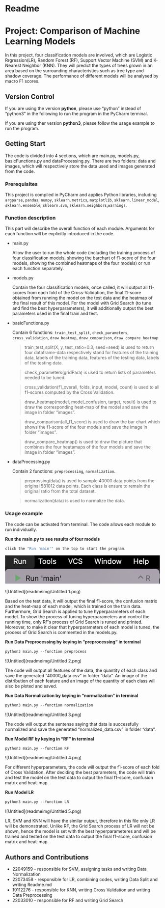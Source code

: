 # Readme

# Project: Comparison of Machine Learning Models

In this project, four classification models are involved, which are Logistic Rrgression(LR), Random Forest (RF), Support Vector Machine (SVM) and K-Nearest Neighbor (KNN). They will predict the types of trees grown in an area based on the surrounding characteristics such as tree type and shadow coverage. The performance of different models will be analysed by macro F1 scores.

## Version Control

If you are using the version **python**, please use “python” instead of “python3” in the following to run the program in the PyCharm terminal.

If you are using ther version **python3**, please follow the usage example to run the program.

## Getting Start

The code is divided into 4 sections, which are main.py, models.py, basicFunctions.py and dataProcessing.py. There are two folders: data and images, which will respectively store the data used and images generated from the code.

### Prerequisites

This project is compiled in PyCharm and applies Python libraries, including `argparse`, `pandas`, `numpy`, `sklearn.metrics`, `matplotlib`, `sklearn.linear_model`, `sklearn.ensemble`, `sklearn.svm`, `sklearn.neighbors`,`warnings`.

### Function description

This part will describe the overall function of each module. Arguments for each function will be explicitly introduced in the code.

- main.py
    
    Allow the user to run the whole code (including the training process of four classification models, showing the barchart of f1-score of the four models, showing the combined heatmaps of the four models) or run each function separately.
    
- models.py
    
    Contain the four classification models, once called, it will output all f1-scores from each fold of the Cross-Validation, the final f1-score obtained from running the model on the test data
    and the heatmap of the final result of this model. For the model with Grid Search (to tune and find the best hyperparameters), it will additionally output the best parameters used in the final train and test.
    
- basicFunctions.py
    
    Contain 6 functions: `train_test_split`, `check_parameters`, `cross_validation`, `draw_heatmap`, `draw_comparison`, `draw_compare_heatmap`
    
    > train_test_split(X, y, test_ratio=0.3, seed=seed) is used to return four dataframe-data respectively stand for features of the training data, labels of the training data, features of the testing data, labels of the testing data.
    > 
    
    > check_parameters(gridPara) is used to return lists of parameters needed to be tuned.
    > 
    
    > cross_validation(f1_overall, folds, input, model, count) is used to all f1-scores computed by the Cross Validation.
    > 
    
    > draw_heatmap(model, model_confusion, target, result) is used to draw the corresponding heat-map of the model and save the image in folder “images”.
    > 
    
    > draw_comparison(all_f1_score) is used to draw the bar chart which shows the f1-score of the four models and save the image in folder “images”.
    > 
    
    > draw_compare_heatmap() is used to draw the picture that combines the four heatamaps of the four models and save the image in folder “images”.
    > 
- dataProcessing.py
    
    Contain 2 functions: `preprocessing`, `normalization`.
    
    > preprossing(data) is used to sample 40000 data points from the original 581012 data points. Each class is ensure to remain the original ratio from the total dataset.
    > 
    
    > normalization(data) is used to normalize the data.
    > 
    

### Usage example

The code can be activated from terminal. The code allows each module to run individually. 

**Run the main.py to see results of four models**

```python
click the "Run 'main'" on the top to start the program.
```

![Untitled](readmeimg/Untitled.png)

![Untitled](readmeimg/Untitled 1.png)

Based on the test data, it will output the final f1-score, the confusion matrix and the heat-map of each model, which is trained on the train data. Furthermore, Grid Search is applied to tune hyperparameters of each model. To show the process of tuning hyperparameters and control the running time, only RF’s process of Grid Search is runed and printed. Moreover, to make it clear that hyperparameters of each model is tuned, the process of Grid Search is commented in the models.py.

**Run Data Preprocessing by keying in “preprocessing” in terminal**

```python
python3 main.py --function preprocess
```

![Untitled](readmeimg/Untitled 2.png)

The code will output all features of the data, the quantity of each class and save the generated “40000_data.csv” in folder “data”. An image of the distribution of each feature and an image of the quantity of each class will also be ploted and saved.

**Run Data Normalization by keying in “normalization” in terminal**

```python
python3 main.py --function normalization
```

![Untitled](readmeimg/Untitled 3.png)

The code will output the sentense saying that data is successfully normalized and save the generated “normalized_data.csv” in folder “data”.

**Run Model RF by keying in “RF” in terminal**

```python
python3 main.py --function RF
```

![Untitled](readmeimg/Untitled 4.png)

For different hyperparameters, the code will output the f1-score of each fold of Cross Validation. After deciding the best parameters, the code will train and test the model on the test data to output the final f1-score, confusion matrix and heat-map.

**Run Model LR**

```python
python3 main.py --function LR
```

![Untitled](readmeimg/Untitled 5.png)

LR, SVM and KNN will have the similar output, therefore in this file only LR will be demonstrated. Unlike RF, the Grid Search process of LR will not be shown, hence the model is set with the best hyperparameteres and will be trained and tested on the test data to output the final f1-score, confusion matrix and heat-map.

## Authors and Contributions

- 22049159 - responsible for SVM, assigning tasks and writing Data Normalization
- 22073458 - responsible for LR, combining codes, writing Data Split and writing Readme.md
- 19112276 - responsible for KNN, writing Cross Validation and writing Data Preprocessing
- 22033010 - responsible for RF and writing Grid Search